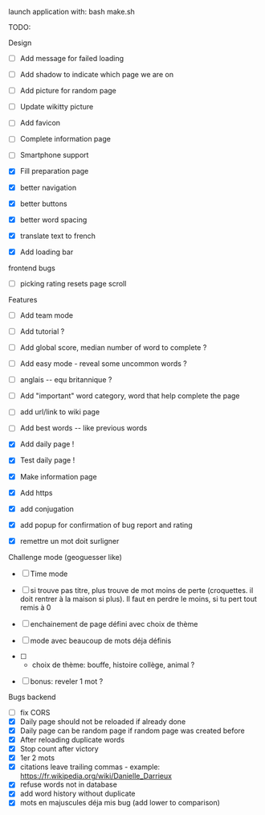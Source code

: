 launch application with:
bash make.sh

TODO: 


Design
- [ ] Add message for failed loading
- [ ] Add shadow to indicate which page we are on
- [ ] Add picture for random page
- [ ] Update wikitty picture
- [ ] Add favicon
- [ ] Complete information page
- [ ] Smartphone support
- [x] Fill preparation page
- [x] better navigation
- [x] better buttons
- [x] better word spacing
- [x] translate text to french
- [x] Add loading bar


frontend bugs
- [ ] picking rating resets page scroll


Features
- [ ] Add team mode
- [ ] Add tutorial ?
- [ ] Add global score, median number of word to complete ?
- [ ] Add easy mode - reveal some uncommon words ?
- [ ] anglais -- equ britannique ?
- [ ] Add "important" word category, word that help complete the page
- [ ] add url/link to wiki page
- [ ] Add best words -- like previous words
- [x] Add daily page !
- [x] Test daily page !
- [x] Make information page
- [x] Add https
- [x] add conjugation
- [x] add popup for confirmation of bug report and rating
- [x] remettre un mot doit surligner


Challenge mode (geoguesser like)

- [ ] Time mode
- [ ] si trouve pas titre, plus trouve de mot moins de perte (croquettes. il doit rentrer à la maison si plus). Il faut en perdre le moins, si tu pert tout remis à 0
- [ ] enchainement de page défini avec choix de thème
- [ ] mode avec beaucoup de mots déja définis
- [ ] + choix de thème: bouffe, histoire collège, animal ?
- [ ] bonus: reveler 1 mot ?



Bugs backend
- [ ] fix CORS
- [x] Daily page should not be reloaded if already done
- [x] Daily page can be random page if random page was created before
- [x] After reloading duplicate words
- [x] Stop count after victory
- [x] 1er 2 mots
- [x] citations leave trailing commas - example: https://fr.wikipedia.org/wiki/Danielle_Darrieux
- [x] refuse words not in database
- [x] add word history without duplicate
- [x] mots en majuscules déja mis bug (add lower to comparison)
